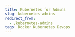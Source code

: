 ```yaml
---
title: Kubernetes for Admins
slug: kubernetes-admins
redirect_from:
  - /kubernetes-admins
tags: Docker Kubernetes Devops
---
```

